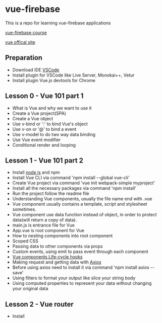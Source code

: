 # vue-firebase
This is a repo for learning vue-firebase applications

[vue-firebase course](https://www.udemy.com/build-web-apps-with-vuejs-firebase/learn/v4/content)

[vue offical site](https://vuejs.org/)

## Preparation
- Download IDE [VSCode](https://code.visualstudio.com/)
- Install plugin for VSCode like Live Server, Monokai++, Vetur
- Install plugin Vue.js devtools for Chrome


## Lesson 0 - Vue 101 part 1
- What is Vue and why we want to use it
- Create a Vue project(SPA)
- Create a Vue object
- Use v-bind or ':' to bind Vue's object
- Use v-on or '@' to bind a event
- Use v-model to do two way data binding
- Use Vue event modifier
- Conditional render and looping

## Lesson 1 - Vue 101 part 2
- Install [node js](https://nodejs.org/en/) and npm
- Install Vue CLI via command 'npm install --global vue-cli'
- Create Vue project via command 'vue init webpack-simple myproject'
- Install all the necessary packages via command 'npm install'
- Run the project follow the readme file
- Understanding Vue components, usually the file name end with .vue
- Vue component usually contains a template, script and stylesheet sometimes.
- Vue component use data function instead of object, in order to protect data(will return a copy of data).
- main.js is entrance file for Vue
- App.vue is root component for Vue
- How to nesting components into root component
- Scoped CSS
- Passing data to other components via props
- Custom events, using emit to pass event through each component
- [Vue components Life-cycle hooks](https://vuejs.org/v2/guide/instance.html#Lifecycle-Diagram)
- Making request and getting data with [Axios](https://jsonplaceholder.typicode.com/)
- Before using axios need to install it via command 'npm install axios --save'
- Using filters to format your output like slice your string body
- Using computed properties to represent your data without changing your original data

## Lesson 2 - Vue router
- Install




